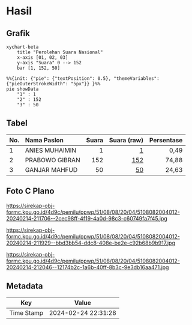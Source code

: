 # Hasil

## Grafik

```mermaid
xychart-beta
    title "Perolehan Suara Nasional"
    x-axis [01, 02, 03]
    y-axis "Suara" 0 --> 152
    bar [1, 152, 50]
```

```mermaid
%%{init: {"pie": {"textPosition": 0.5}, "themeVariables": {"pieOuterStrokeWidth": "5px"}} }%%
pie showData
    "1" : 1
    "2" : 152
    "3" : 50
```

## Tabel

| No. | Nama Paslon    | Suara | Suara (raw) | Persentase |
|:--- |:-------------- | -----:| -----------:| ----------:|
| 1   | ANIES MUHAIMIN | 1     | [1][p-1]    | 0,49       |
| 2   | PRABOWO GIBRAN | 152   | [152][p-2]  | 74,88      |
| 3   | GANJAR MAHFUD  | 50    | [50][p-3]   | 24,63      |


[p-1]: https://github.com/gigit-pemilu/pemilu-2024/blob/main/pilpres/hitung-suara/sub/51-bali/sub/08-buleleng/sub/08-kubutambahan/sub/2004-tajun/sub/012-tps/sub/paslon-1.txt
[p-2]: https://github.com/gigit-pemilu/pemilu-2024/blob/main/pilpres/hitung-suara/sub/51-bali/sub/08-buleleng/sub/08-kubutambahan/sub/2004-tajun/sub/012-tps/sub/paslon-2.txt
[p-3]: https://github.com/gigit-pemilu/pemilu-2024/blob/main/pilpres/hitung-suara/sub/51-bali/sub/08-buleleng/sub/08-kubutambahan/sub/2004-tajun/sub/012-tps/sub/paslon-3.txt

## Foto C Plano

https://sirekap-obj-formc.kpu.go.id/4d9c/pemilu/ppwp/51/08/08/20/04/5108082004012-20240214-211706--2cec98ff-4f19-4a0d-98c3-c60749fa7f45.jpg

https://sirekap-obj-formc.kpu.go.id/4d9c/pemilu/ppwp/51/08/08/20/04/5108082004012-20240214-211929--bbd3bb54-ddc8-408e-be2e-c92b68b9b917.jpg

https://sirekap-obj-formc.kpu.go.id/4d9c/pemilu/ppwp/51/08/08/20/04/5108082004012-20240214-212046--12174b2c-1a6b-40ff-8b3c-9e3db16aa471.jpg


## Metadata

| Key        | Value               |
| ---------- | ------------------- |
| Time Stamp | 2024-02-24 22:31:28 |



